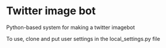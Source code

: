 # Twitter image bot
Python-based system for making a twitter imagebot


To use, clone and put user settings in the local_settings.py file
